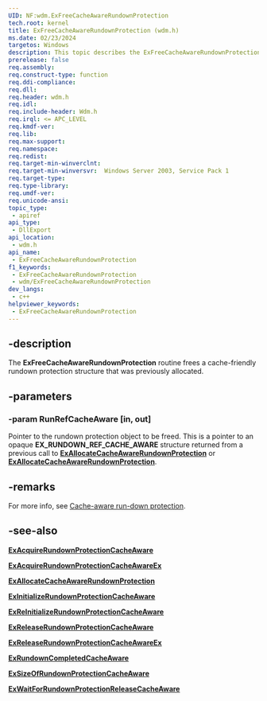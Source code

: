 ```yaml
---
UID: NF:wdm.ExFreeCacheAwareRundownProtection
tech.root: kernel
title: ExFreeCacheAwareRundownProtection (wdm.h)
ms.date: 02/23/2024
targetos: Windows
description: This topic describes the ExFreeCacheAwareRundownProtection function.
prerelease: false
req.assembly: 
req.construct-type: function
req.ddi-compliance: 
req.dll: 
req.header: wdm.h
req.idl: 
req.include-header: Wdm.h
req.irql: <= APC_LEVEL
req.kmdf-ver: 
req.lib: 
req.max-support: 
req.namespace: 
req.redist: 
req.target-min-winverclnt: 
req.target-min-winversvr:  Windows Server 2003, Service Pack 1
req.target-type: 
req.type-library: 
req.umdf-ver: 
req.unicode-ansi: 
topic_type:
 - apiref
api_type:
 - DllExport
api_location:
 - wdm.h
api_name:
 - ExFreeCacheAwareRundownProtection
f1_keywords:
 - ExFreeCacheAwareRundownProtection
 - wdm/ExFreeCacheAwareRundownProtection
dev_langs:
 - c++
helpviewer_keywords:
 - ExFreeCacheAwareRundownProtection
---
```


## -description

The **ExFreeCacheAwareRundownProtection** routine frees a cache-friendly rundown protection structure that was previously allocated.

## -parameters

### -param RunRefCacheAware [in, out]

Pointer to the rundown protection object to be freed. This is a pointer to an opaque **EX_RUNDOWN_REF_CACHE_AWARE** structure returned from a previous call to [**ExAllocateCacheAwareRundownProtection**](./nf-wdm-exallocatecacheawarerundownprotection.md) or [**ExAllocateCacheAwareRundownProtection**](./nf-wdm-exallocatecacheawarerundownprotection.md).

## -remarks

For more info, see [Cache-aware run-down protection](/windows-hardware/drivers/kernel/run-down-protection#cache-aware-run-down-protection).

## -see-also

[**ExAcquireRundownProtectionCacheAware**](./nf-wdm-exacquirerundownprotectioncacheaware.md)

[**ExAcquireRundownProtectionCacheAwareEx**](./nf-wdm-exacquirerundownprotectioncacheawareex.md)

[**ExAllocateCacheAwareRundownProtection**](./nf-wdm-exallocatecacheawarerundownprotection.md)

[**ExInitializeRundownProtectionCacheAware**](./nf-wdm-exinitializerundownprotectioncacheaware.md)

[**ExReInitializeRundownProtectionCacheAware**](./nf-wdm-exreinitializerundownprotectioncacheaware.md)

[**ExReleaseRundownProtectionCacheAware**](./nf-wdm-exreleaserundownprotectioncacheaware.md)

[**ExReleaseRundownProtectionCacheAwareEx**](./nf-wdm-exreleaserundownprotectioncacheawareex.md)

[**ExRundownCompletedCacheAware**](./nf-wdm-exrundowncompletedcacheaware.md)

[**ExSizeOfRundownProtectionCacheAware**](./nf-wdm-exsizeofrundownprotectioncacheaware.md)

[**ExWaitForRundownProtectionReleaseCacheAware**](./nf-wdm-exwaitforrundownprotectionreleasecacheaware.md)
